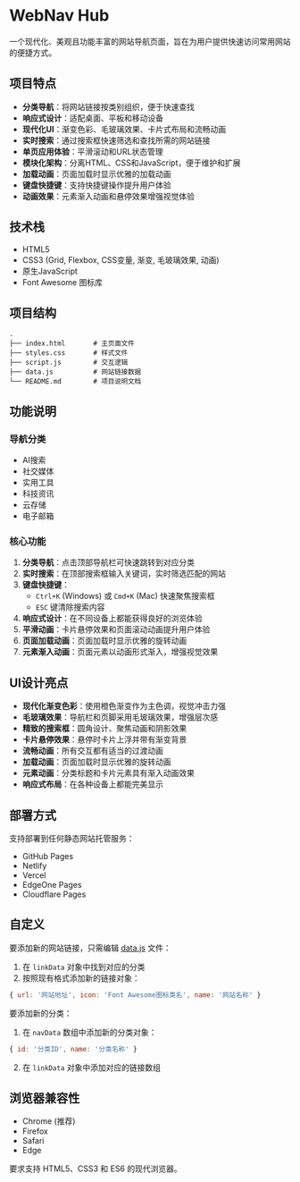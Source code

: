 # WebNav Hub

一个现代化、美观且功能丰富的网站导航页面，旨在为用户提供快速访问常用网站的便捷方式。

## 项目特点

- **分类导航**：将网站链接按类别组织，便于快速查找
- **响应式设计**：适配桌面、平板和移动设备
- **现代化UI**：渐变色彩、毛玻璃效果、卡片式布局和流畅动画
- **实时搜索**：通过搜索框快速筛选和查找所需的网站链接
- **单页应用体验**：平滑滚动和URL状态管理
- **模块化架构**：分离HTML、CSS和JavaScript，便于维护和扩展
- **加载动画**：页面加载时显示优雅的加载动画
- **键盘快捷键**：支持快捷键操作提升用户体验
- **动画效果**：元素渐入动画和悬停效果增强视觉体验

## 技术栈

- HTML5
- CSS3 (Grid, Flexbox, CSS变量, 渐变, 毛玻璃效果, 动画)
- 原生JavaScript
- Font Awesome 图标库

## 项目结构

```
.
├── index.html       # 主页面文件
├── styles.css       # 样式文件
├── script.js        # 交互逻辑
├── data.js          # 网站链接数据
└── README.md        # 项目说明文档
```

## 功能说明

### 导航分类
- AI搜索
- 社交媒体
- 实用工具
- 科技资讯
- 云存储
- 电子邮箱

### 核心功能
1. **分类导航**：点击顶部导航栏可快速跳转到对应分类
2. **实时搜索**：在顶部搜索框输入关键词，实时筛选匹配的网站
3. **键盘快捷键**：
   - `Ctrl+K` (Windows) 或 `Cmd+K` (Mac) 快速聚焦搜索框
   - `ESC` 键清除搜索内容
4. **响应式设计**：在不同设备上都能获得良好的浏览体验
5. **平滑动画**：卡片悬停效果和页面滚动动画提升用户体验
6. **页面加载动画**：页面加载时显示优雅的旋转动画
7. **元素渐入动画**：页面元素以动画形式渐入，增强视觉效果

## UI设计亮点

- **现代化渐变色彩**：使用橙色渐变作为主色调，视觉冲击力强
- **毛玻璃效果**：导航栏和页脚采用毛玻璃效果，增强层次感
- **精致的搜索框**：圆角设计、聚焦动画和阴影效果
- **卡片悬停效果**：悬停时卡片上浮并带有渐变背景
- **流畅动画**：所有交互都有适当的过渡动画
- **加载动画**：页面加载时显示优雅的旋转动画
- **元素动画**：分类标题和卡片元素具有渐入动画效果
- **响应式布局**：在各种设备上都能完美显示

## 部署方式

支持部署到任何静态网站托管服务：
- GitHub Pages
- Netlify
- Vercel
- EdgeOne Pages
- Cloudflare Pages

## 自定义

要添加新的网站链接，只需编辑 [data.js](file:///C:/Users/bbylw/Desktop/navs/data.js) 文件：
1. 在 `linkData` 对象中找到对应的分类
2. 按照现有格式添加新的链接对象：
```javascript
{ url: '网站地址', icon: 'Font Awesome图标类名', name: '网站名称' }
```

要添加新的分类：
1. 在 `navData` 数组中添加新的分类对象：
```javascript
{ id: '分类ID', name: '分类名称' }
```
2. 在 `linkData` 对象中添加对应的链接数组

## 浏览器兼容性

- Chrome (推荐)
- Firefox
- Safari
- Edge

要求支持 HTML5、CSS3 和 ES6 的现代浏览器。